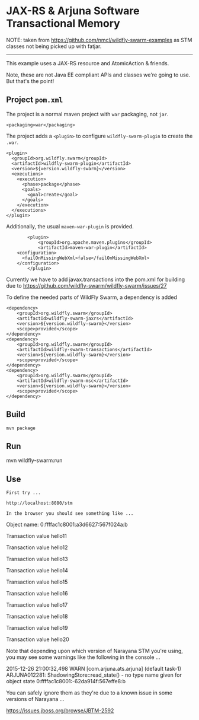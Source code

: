 # JAX-RS & Arjuna Software Transactional Memory

NOTE: taken from https://github.com/nmcl/wildfly-swarm-examples as STM classes not being picked up with fatjar.

----

This example uses a JAX-RS resource and AtomicAction & friends.

Note, these are not Java EE compliant APIs and classes we're going to use. But that's the point!

## Project `pom.xml`

The project is a normal maven project with `war` packaging, not `jar`.

    <packaging>war</packaging>

The project adds a `<plugin>` to configure `wildfly-swarm-plugin` to
create the `.war`.

    <plugin>
      <groupId>org.wildfly.swarm</groupId>
      <artifactId>wildfly-swarm-plugin</artifactId>
      <version>${version.wildfly-swarm}</version>
      <executions>
        <execution>
          <phase>package</phase>
          <goals>
            <goal>create</goal>
          </goals>
        </execution>
      </executions>
    </plugin>

Additionally, the usual `maven-war-plugin` is provided.

            <plugin>
                <groupId>org.apache.maven.plugins</groupId>
                <artifactId>maven-war-plugin</artifactId>
		<configuration>
		  <failOnMissingWebXml>false</failOnMissingWebXml>
		</configuration>
            </plugin>

Currently we have to add javax.transactions into the pom.xml for building due to
https://github.com/wildfly-swarm/wildfly-swarm/issues/27

To define the needed parts of WildFly Swarm, a dependency is added

    <dependency>
        <groupId>org.wildfly.swarm</groupId>
        <artifactId>wildfly-swarm-jaxrs</artifactId>
        <version>${version.wildfly-swarm}</version>
        <scope>provided</scope>
    </dependency>
    <dependency>
        <groupId>org.wildfly.swarm</groupId>
        <artifactId>wildfly-swarm-transactions</artifactId>
        <version>${version.wildfly-swarm}</version>
        <scope>provided</scope>
    </dependency>
    <dependency>
        <groupId>org.wildfly.swarm</groupId>
        <artifactId>wildfly-swarm-msc</artifactId>
        <version>${version.wildfly-swarm}</version>
        <scope>provided</scope>
    </dependency>

## Build

    mvn package

## Run

   mvn wildfly-swarm:run

## Use

    First try ...

    http://localhost:8080/stm

    In the browser you should see something like ...

Object name: 0:ffffac1c8001:a3d6627:567f024a:b

Transaction value hello11

Transaction value hello12

Transaction value hello13

Transaction value hello14

Transaction value hello15

Transaction value hello16

Transaction value hello17

Transaction value hello18

Transaction value hello19

Transaction value hello20

Note that depending upon which version of Narayana STM you're using, you may see some warnings like the following in the console ...

2015-12-26 21:00:32,498 WARN  [com.arjuna.ats.arjuna] (default task-1) ARJUNA012281: ShadowingStore::read_state() - no type name given for object state 0:ffffac1c8001:-62da914f:567effe8:b

You can safely ignore them as they're due to a known issue in some versions of Narayana ...

https://issues.jboss.org/browse/JBTM-2592
